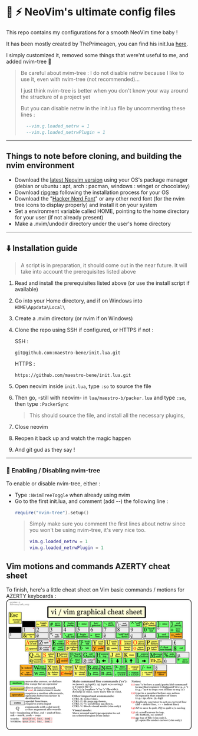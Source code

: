 # 🚄 ⚡ NeoVim's ultimate config files 

 This repo contains my configurations for a smooth NeoVim time baby !

 It has been mostly created by ThePrimeagen, you can find his init.lua [here](https://github.com/ThePrimeagen/init.lua).
 
 I simply customized it, removed some things that were'nt useful to me, and added nvim-tree 🌲
 > Be careful about nvim-tree : I do not disable netrw because I like to use it, even with nvim-tree  (not recommended)...
> 
 > I just think nvim-tree is better when you don't know your way around the structure of a project yet
>
> But you can disable netrw in the init.lua file by uncommenting these lines :
> ```lua
>   --vim.g.loaded_netrw = 1
>   --vim.g.loaded_netrwPlugin = 1
> ```
 
----------------------------------

## Things to note before cloning, and building the nvim environment
- Download the [latest Neovim version](https://github.com/neovim/neovim/wiki/Installing-Neovim) using your OS's package manager (debian or ubuntu : apt, arch : pacman, windows : winget or chocolatey)
- Download [ripgrep](https://github.com/BurntSushi/ripgrep) following the installation process for your OS
- Download the "[Hacker Nerd Font](https://www.nerdfonts.com/font-downloads)" or any other nerd font (for the nvim tree icons to display  properly) and install it on your system
- Set a environment variable called HOME, pointing to the home directory for your user (if not already present)
- Make a .nvim/undodir directory under the user's home directory

----------------------------------

## ⬇️ Installation guide

> A script is in preparation, it should come out in the near future. 
> It will take into account the prerequisites listed above


1. Read and install the prerequisites listed above (or use the install script if available)
2. Go into your Home directory, and if on Windows into `HOME\Appdata\Local\`
3. Create a .nvim directory (or nvim if on Windows)
4. Clone the repo using SSH if configured, or HTTPS if not :
   
   SSH :
   ```
   git@github.com:maestro-bene/init.lua.git
   ```
   HTTPS :
   ```
   https://github.com/maestro-bene/init.lua.git
   ```
5. Open neovim inside `init.lua`, type `:so` to source the file
6. Then go, -still with neovim- in `lua/maestro-b/packer.lua` and type `:so`, then type `:PackerSync`
   > This should source the file, and install all the necessary plugins,
7. Close neovim
8. Reopen it back up and watch the magic happen
9. And git gud as they say !
    
----------------------------------

### 🌲 Enabling / Disabling nvim-tree

To enable or disable nvim-tree, either :
- Type `:NvimTreeToggle` when already using nvim
- Go to the first init.lua, and comment (add --) the following line :
  ```lua
  require("nvim-tree").setup()
  ```
  > Simply make sure you comment the first lines about netrw since you won't be using nvim-tree, it's very nice too.
  > ```lua
  > vim.g.loaded_netrw = 1
  > vim.g.loaded_netrwPlugin = 1
  > ```

## Vim motions and commands AZERTY cheat sheet

To finish, here's a little cheat sheet on Vim basic commands / motions for AZERTY keyboards :
![Great cheat sheet](/assets/images/cheat-sheet.png)
